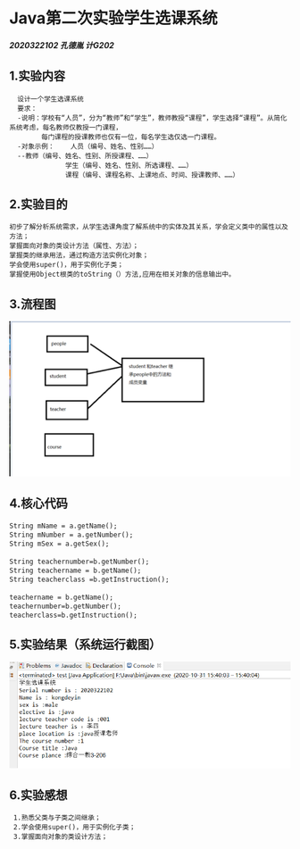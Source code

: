 # Java第二次实验学生选课系统
#####   2020322102   孔德胤   计G202
## 1.实验内容
      设计一个学生选课系统
      要求：
      -说明：学校有“人员”，分为“教师”和“学生”，教师教授“课程”，学生选择“课程”。从简化系统考虑，每名教师仅教授一门课程，
            每门课程的授课教师也仅有一位，每名学生选仅选一门课程。
      -对象示例：	人员（编号、姓名、性别……）
      --教师（编号、姓名、性别、所授课程、……）
			      学生（编号、姓名、性别、所选课程、……）
			      课程（编号、课程名称、上课地点、时间、授课教师、……）
## 2.实验目的
    初步了解分析系统需求，从学生选课角度了解系统中的实体及其关系，学会定义类中的属性以及方法；
    掌握面向对象的类设计方法（属性、方法）；
    掌握类的继承用法，通过构造方法实例化对象；
    学会使用super()，用于实例化子类；
    掌握使用Object根类的toString（）方法,应用在相关对象的信息输出中。
    
## 3.流程图

![](https://github.com/KongDeYin1/course1/blob/main/%E6%B5%81%E7%A8%8B%E5%9B%BE.PNG)

## 4.核心代码

    String mName = a.getName();
    String mNumber = a.getNumber();
    String mSex = a.getSex();
    
    String teachernumber=b.getNumber();
    String teachername = b.getName();
    String teacherclass =b.getInstruction();
		
    teachername = b.getName();
    teachernumber=b.getNumber();
    teacherclass=b.getInstruction();
    
   
## 5.实验结果（系统运行截图）
![](https://github.com/KongDeYin1/course1/blob/main/%E5%AE%9E%E9%AA%8C%E8%BF%90%E8%A1%8C%E6%88%AA%E5%9B%BE.PNG)

## 6.实验感想
     1.熟悉父类与子类之间继承；
     2.学会使用super()，用于实例化子类；
     3.掌握面向对象的类设计方法；
     
     
     
     
